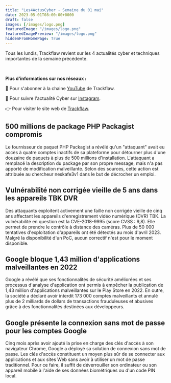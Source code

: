 ```yaml
---
title: "Les4ActusCyber - Semaine du 01 mai"
date: 2023-05-01T08:00:00+0000
draft: false
images: [/images/logo.png]
featuredImage: "/images/logo.png"
featuredImagePreview: "/images/logo.png"
hiddenFromHomePage: True
---
```

    
Tous les lundis, Trackflaw revient sur les 4 actualités cyber et techniques importantes de la semaine précédente.

<br>

**Plus d'informations sur nos réseaux :**

🔴 Pour s'abonner à la chaine [YouTube](https://www.youtube.com/@trackflaw) de Trackflaw.

📸 Pour suivre l'actualité Cyber sur [Instagram](https://www.instagram.com/trackflaw/).

👉 Pour visiter le site web de [Trackflaw](https://trackflaw.com).

    
## 500 millions de package PHP Packagist compromis

Le fournisseur de paquet PHP Packagist a révélé qu'un "attaquant" avait eu accès à quatre comptes inactifs de sa plateforme pour détourner plus d'une douzaine de paquets à plus de 500 millions d'installation.
L'attaquant a remplacé la description du package par son propre message, mais n'a pas apporté de modification malveillante. Selon des sources, cette action est attribuée au chercheur neskafe3v1 dans le but de décrocher un emploi.


## Vulnérabilité non corrigée vieille de 5 ans dans les appareils TBK DVR

Des attaquants exploitent activement une faille non corrigée vieille de cinq ans affectant les appareils d'enregistrement vidéo numérique (DVR) TBK. La vulnérabilité en question est la CVE-2018-9995 (score CVSS : 9,8). Elle permet de prendre le contrôle à distance des caméras.
Plus de 50 000 tentatives d'exploitation d'appareils ont été détectés au mois d'avril 2023. Malgré la disponibilité d'un PoC, aucun correctif n'est pour le moment disponible.


## Google bloque 1,43 million d'applications malveillantes en 2022

Google a révélé que ses fonctionnalités de sécurité améliorées et ses processus d'analyse d'application ont permis à empêcher la publication de 1,43 million d'applications malveillantes sur le Play Store en 2022.
En outre, la société a déclaré avoir interdit 173 000 comptes malveillants et annulé plus de 2 milliards de dollars de transactions frauduleuses et abusives grâce à des fonctionnalités destinées aux développeurs.


## Google présente la connexion sans mot de passe pour les comptes Google

Cinq mois après avoir ajouté la prise en charge des clés d'accès à son navigateur Chrome, Google a déployé sa solution de connexion sans mot de passe.
Les clés d'accès constituent un moyen plus sûr de se connecter aux applications et aux sites Web sans avoir à utiliser un mot de passe traditionnel. Pour ce faire, il suffit de déverrouiller son ordinateur ou son appareil mobile à l'aide de ses données biométriques ou d'un code PIN local.


